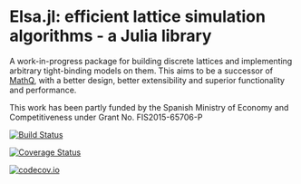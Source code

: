 # Elsa.jl: efficient lattice simulation algorithms - a Julia library

A work-in-progress package for building discrete lattices and implementing arbitrary tight-binding models on them. This aims to be a successor of [MathQ](http://www.icmm.csic.es/sanjose/MathQ/MathQ.html), with a better design, better extensibility and superior functionality and performance.

This work has been partly funded by the Spanish Ministry of Economy and Competitiveness under Grant No. FIS2015-65706-P

[![Build Status](https://travis-ci.org/pablosanjose/QBox.jl.svg?branch=master)](https://travis-ci.org/pablosanjose/QBox.jl)

[![Coverage Status](https://coveralls.io/repos/pablosanjose/QBox.jl/badge.svg?branch=master&service=github)](https://coveralls.io/github/pablosanjose/QBox.jl?branch=master)

[![codecov.io](http://codecov.io/github/pablosanjose/QBox.jl/coverage.svg?branch=master)](http://codecov.io/github/pablosanjose/QBox.jl?branch=master)
